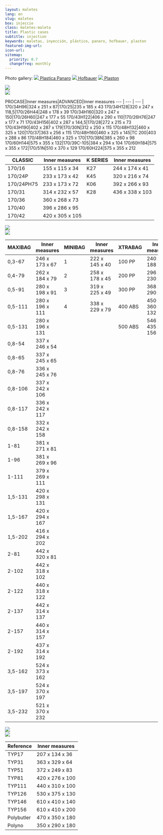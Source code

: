 ```yaml
---
layout: maletes
lang: en
slug: maletes
box: injeccio
class: maletes-maleta
title: Plastic cases
subtitle: injection
keywords: maletas, inyección, plástico, panaro, hofbauer, plaston
featured-img-url:
icon-url:  
sitemap:
  priority: 0.7
  changefreq: monthly
--- 
```


<p>Photo gallery: 
  <a href="#injeccio-plastica-panaro" class="btn btn-primary"><img src="{{ site.base_url }}/assets/img/01-thumbnail-box-fort-maletes-plastic-injeccio-icon-plastica-panaro.jpg"> Plastica Panaro</a>
  <a href="#injeccio-hofbauer" class="btn btn-primary"><img src="{{ site.base_url }}/assets/img/01-thumbnail-box-fort-maletes-plastic-injeccio-icon-hofbauer.jpg"> Hofbauer</a>
  <a href="#injeccio-plaston" class="btn btn-primary"><img src="{{ site.base_url }}/assets/img/01-thumbnail-box-fort-maletes-plastic-injeccio-icon-plaston.jpg"> Plaston</a>
</p>

<p class="text-center"><img src="{{ site.base_url }}/assets/img/01-thumbnail-box-fort-maletes-plastic-injeccio-logo-plastica-panaro.jpg"><br/><img src="{{ site.base_url }}/assets/img/01-thumbnail-box-fort-maletes-plastic-injeccio-plastica-panaro-170-60H144-34x30-cm.jpg"></p>

PROCASE|Inner measures|ADVANCED|Inner measures
--- | --- | --- |
170/34H96|324 x 251 x 87|170/25|235 x 185 x 43
170/34H128|320 x 247 x 118,5|170/26H44|248 x 178 x 39
170/34H160|320 x 247 x 150|170/26H60|247 x 177 x 55
170/43H122|406 x 290 x 110|170/26H76|247 x 177 x 71
170/43H156|402 x 287 x 144,5|170/28|272 x 215 x 73
170/43H190|402 x 287 x 179|170/30N|312 x 250 x 115
170/48H132|460 x 325 x 120|170/37|363 x 256 x 115
170/48H160|460 x 325 x 145|TC 200|403 x 288 x 86
170/48H184|460 x 325 x 170|170/38N|385 x 260 x 98
170/60H144|575 x 355 x 132|170/39C-105|384 x 294 x 104
170/60H184|575 x 355 x 172|170/51N|510 x 370 x 129
170/60H224|575 x 355 x 212

CLASSIC|Inner measures|K SERIES|Inner measures
--- | --- |--- | ---
170/16|155 x 115 x 34|K27|244 x 174 x 41
170/24P|233 x 173 x 42|K45|320 x 216 x 74
170/24PH75|233 x 173 x 72|K06|392 x 266 x 93
170/31|314 x 232 x 57|K28|436 x 338 x 103
170/36|360 x 268 x 73
170/40|396 x 286 x 95 		  	 
170/42|420 x 305 x 105

<p class="text-center"><img src="{{ site.base_url }}/assets/img/01-thumbnail-box-fort-maletes-plastic-injeccio-logo-hofbauer.jpg"><br/><img src="{{ site.base_url }}/assets/img/01-thumbnail-box-fort-maletes-plastic-injeccio-hofbauer-minibag.jpg"></p>

MAXIBAG|Inner measures|MINIBAG|Inner measures|XTRABAG|Inner measures
--- | --- | --- | --- | --- | ---
0,3-67|246 x 173 x 67|1|222 x 145 x 40|100 PP|240 x 188 x  44
0,4-79|262 x 184 x 79|2|258 x 178 x 45|200 PP|296 x 230 x  76
0,5-91|280 x 198 x 91|3|319 x 225 x 49|300 PP|368 x 290 x  90
0,5-111|280 x 196 x 111|4|338 x 229 x 79|400 ABS|450 x 360 x 132
0,5-131|280 x 196 x 131| | |500 ABS|546 x 435 x 156
0,8-54|337 x 246 x 54
0,8-65|337 x 245 x 65
0,8-76|336 x 245 x 76
0,8-106|337 x 242 x 106
0,8-117|336 x 242 x 117
0,8-158|332 x 242 x 158
1-81|381 x 271 x 81
1-96|381 x 269 x 96
1-111|379 x 269 x 111
1,5-131|420 x 298 x 131
1,5-167|420 x 294 x 167
1,5-202|416 x 294 x 202
2-81|442 x 320 x 81
2-102|442 x 318 x 102
2-122|440 x 318 x 122
2-137|442 x 314 x 137
2-157|440 x 314 x 157
2-192|437 x 314 x 192
3,5-162|524 x 373 x 162
3,5-197|524 x 370 x 197
3,5-232|521 x 370 x 232

<p class="text-center"><img src="{{ site.base_url }}/assets/img/01-thumbnail-box-fort-maletes-plastic-injeccio-logo-plaston.jpg"><br/><img src="{{ site.base_url }}/assets/img/01-thumbnail-box-fort-maletes-plastic-injeccio-plaston-typ-17.jpg"></p>

Reference|Inner measures
--- | ---
TYP17|207 x 134 x 36
TYP31|363 x 329 x 64
TYP51|372 x 249 x 83
TYP81|420 x 276 x 100
TYP111|440 x 310 x 100
TYP126|530 x 375 x 130
TYP146|610 x 410 x 140
TYP156|610 x 410 x 200
Polybutler|470 x 350 x 180
Polyno|350 x 290 x 180